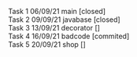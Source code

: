 Task 1 06/09/21 main [closed]  
Task 2 09/09/21 javabase [closed]  
Task 3 13/09/21 decorator []  
Task 4 16/09/21 badcode [commited]  
Task 5 20/09/21 shop []  
